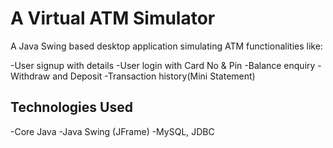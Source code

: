 # A Virtual ATM Simulator


A Java Swing based desktop application simulating ATM functionalities like:

-User signup with details
-User login with Card No & Pin 
-Balance enquiry
-Withdraw and Deposit
-Transaction history(Mini Statement)


## Technologies Used

-Core Java
-Java Swing (JFrame)
-MySQL, JDBC

